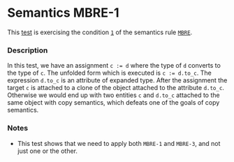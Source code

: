 # Semantics MBRE-1

This [test](.) is exercising the condition [`1`](../Readme.md) of the semantics rule [`MBRE`](../../mbre/Readme.md).

### Description

In this test, we have an assignment `c := d` where the type of `d` converts to the type of `c`. The unfolded form which is executed is `c := d.to_c`. The expression `d.to_c` is an attribute of expanded type. After the assignment the target `c` is attached to a clone of the object attached to the attribute `d.to_c`. Otherwise we would end up with two entities `c` and `d.to_c` attached to the same object with copy semantics, which defeats one of the goals of copy semantics.

### Notes

* This test shows that we need to apply both `MBRE-1` and `MBRE-3`, and not just one or the other.
